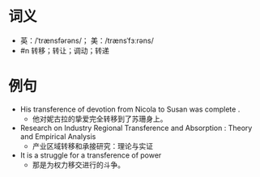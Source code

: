 # 词义
- 英：/ˈtrænsfərəns/； 美：/trænsˈfɜːrəns/
- #n 转移；转让；调动；转递
# 例句
- His transference of devotion from Nicola to Susan was complete .
	- 他对妮古拉的挚爱完全转移到了苏珊身上。
- Research on Industry Regional Transference and Absorption : Theory and Empirical Analysis
	- 产业区域转移和承接研究：理论与实证
- It is a struggle for a transference of power
	- 那是为权力移交进行的斗争。
